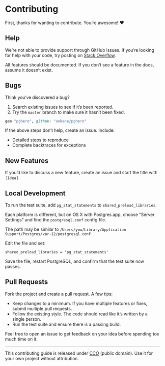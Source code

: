# Contributing

First, thanks for wanting to contribute. You’re awesome! :heart:

## Help

We’re not able to provide support through GitHub Issues. If you’re looking for help with your code, try posting on [Stack Overflow](https://stackoverflow.com/).

All features should be documented. If you don’t see a feature in the docs, assume it doesn’t exist.

## Bugs

Think you’ve discovered a bug?

1. Search existing issues to see if it’s been reported.
2. Try the `master` branch to make sure it hasn’t been fixed.

```rb
gem "pghero", github: "ankane/pghero"
```

If the above steps don’t help, create an issue. Include:

- Detailed steps to reproduce
- Complete backtraces for exceptions

## New Features

If you’d like to discuss a new feature, create an issue and start the title with `[Idea]`.

## Local Development

To run the test suite, add `pg_stat_statements` to `shared_preload_libraries`.

Each platform is different, but on OS X with Postgres.app, choose "Server Settings" and find the `postgresql.conf` config file.

The path may be similar to `/Users/you/Library/Application Support/Postgres/var-12/postgresql.conf`

Edit the file and set:

`shared_preload_libraries = 'pg_stat_statements'`

Save the file, restart PostgreSQL, and confirm that the test suite now passes.

## Pull Requests

Fork the project and create a pull request. A few tips:

- Keep changes to a minimum. If you have multiple features or fixes, submit multiple pull requests.
- Follow the existing style. The code should read like it’s written by a single person.
- Run the test suite and ensure there is a passing build.

Feel free to open an issue to get feedback on your idea before spending too much time on it.

---

This contributing guide is released under [CCO](https://creativecommons.org/publicdomain/zero/1.0/) (public domain). Use it for your own project without attribution.
